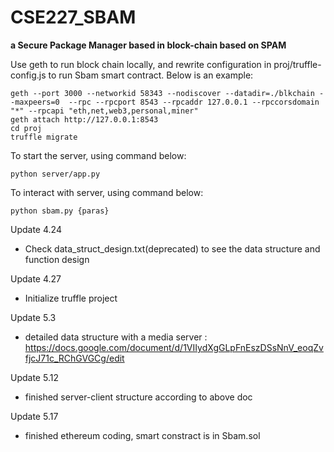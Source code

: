 # CSE227_SBAM

**a Secure Package Manager based in block-chain based on SPAM**

Use geth to run block chain locally,  and rewrite configuration in proj/truffle-config.js to run Sbam smart contract. Below is an example:

```
geth --port 3000 --networkid 58343 --nodiscover --datadir=./blkchain --maxpeers=0  --rpc --rpcport 8543 --rpcaddr 127.0.0.1 --rpccorsdomain "*" --rpcapi "eth,net,web3,personal,miner"
geth attach http://127.0.0.1:8543
cd proj
truffle migrate
```



To start the server, using command below:

```
python server/app.py
```

To interact with server, using command below:

```
python sbam.py {paras}
```

Update 4.24

* Check data_struct_design.txt(deprecated) to see the data structure and function design

Update 4.27

* Initialize truffle project

Update 5.3
* detailed data structure with a media server : https://docs.google.com/document/d/1VIIydXgGLpFnEszDSsNnV_eoqZvfjcJ71c_RChGVGCg/edit

Update 5.12
* finished server-client structure according to above doc

Update 5.17

* finished ethereum coding, smart constract is in Sbam.sol
